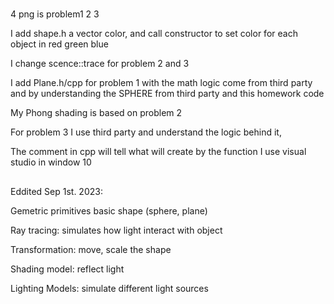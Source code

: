 # 

4 png is problem1 2 3

I add shape.h a vector color, and call constructor to set color for each object in red green blue

I change scence::trace for problem 2 and 3

I add Plane.h/cpp for problem 1 with the math logic come from third party and by understanding the SPHERE from third party and this homework code

My Phong shading is based on problem 2 

For problem 3 I use third party and understand the logic behind it, 

The comment in cpp will tell what will create by the function
I use visual studio in window 10 

##
Eddited Sep 1st. 2023:

Gemetric primitives basic shape (sphere, plane) 

Ray tracing: simulates how light interact with object

Transformation: move, scale the shape

Shading model: reflect light

Lighting Models: simulate different light sources


